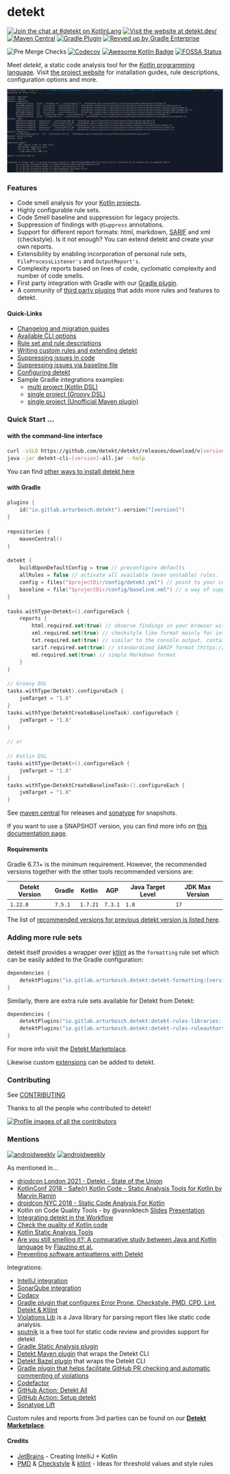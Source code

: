 # detekt

[![Join the chat at #detekt on KotlinLang](https://img.shields.io/badge/%23detekt-on_slack-red.svg?logo=slack)](https://kotlinlang.slack.com/archives/C88E12QH4)
[![Visit the website at detekt.dev/](https://img.shields.io/badge/visit-website-red.svg?logo=firefox)](https://detekt.dev/)
[![Maven Central](https://img.shields.io/maven-central/v/io.gitlab.arturbosch.detekt/detekt-cli?label=MavenCentral&logo=apache-maven)](https://search.maven.org/artifact/io.gitlab.arturbosch.detekt/detekt-cli)
[![Gradle Plugin](https://img.shields.io/maven-central/v/io.gitlab.arturbosch.detekt/detekt-gradle-plugin?label=Gradle&logo=gradle)](https://plugins.gradle.org/plugin/io.gitlab.arturbosch.detekt)
[![Revved up by Gradle Enterprise](https://img.shields.io/badge/Revved%20up%20by-Gradle%20Enterprise-06A0CE?logo=Gradle&labelColor=02303A)](https://ge.detekt.dev/scans)

![Pre Merge Checks](https://github.com/detekt/detekt/workflows/Pre%20Merge%20Checks/badge.svg?branch=main)
[![Codecov](https://codecov.io/gh/detekt/detekt/branch/main/graph/badge.svg)](https://codecov.io/gh/detekt/detekt)
[![Awesome Kotlin Badge](https://kotlin.link/awesome-kotlin.svg)](https://github.com/KotlinBy/awesome-kotlin)
[![FOSSA Status](https://app.fossa.com/api/projects/custom%2B25591%2Fgithub.com%2Fdetekt%2Fdetekt.svg?type=small)](https://app.fossa.com/projects/custom%2B25591%2Fgithub.com%2Fdetekt%2Fdetekt?ref=badge_small)

Meet _detekt_, a static code analysis tool for the [_Kotlin_ programming language](https://kotlinlang.org/).
Visit [the project website](https://detekt.dev/) for installation guides, rule descriptions, configuration options and more.

![detekt in action](website/static/img/tutorial/detekt_in_action.png "detekt in action")

### Features

- Code smell analysis for your [Kotlin projects](https://kotlinlang.org/).
- Highly configurable rule sets.
- Code Smell baseline and suppression for legacy projects.
- Suppression of findings with `@Suppress` annotations.
- Support for different report formats: html, markdown, [SARIF](https://sarifweb.azurewebsites.net/) and xml (checkstyle). Is it not enough? You can extend detekt and create your own reports. 
- Extensibility by enabling incorporation of personal rule sets, `FileProcessListener's` and `OutputReport's`.
- Complexity reports based on lines of code, cyclomatic complexity and number of code smells.
- First party integration with Gradle with our [Gradle plugin](#with-gradle).
- A community of [third party plugins](https://github.com/topics/detekt-plugin) that adds more rules and features to detekt.

#### Quick-Links

- [Changelog and migration guides](https://detekt.dev/changelog.html)
- [Available CLI options](https://detekt.dev/cli.html)
- [Rule set and rule descriptions](https://detekt.dev/complexity.html)
- [Writing custom rules and extending detekt](https://detekt.dev/docs/introduction/extensions/)
- [Suppressing issues in code](https://detekt.dev/suppressing-rules.html)
- [Suppressing issues via baseline file](https://detekt.dev/baseline.html)
- [Configuring detekt](https://detekt.dev/configurations.html)
- Sample Gradle integrations examples:
    - [multi project (Kotlin DSL)](https://github.com/detekt/detekt/blob/main/build.gradle.kts)
    - [single project (Groovy DSL)](https://github.com/arturbosch/kutils/blob/master/build.gradle)
    - [single project (Unofficial Maven plugin)](https://github.com/detekt/sonar-kotlin/blob/main/pom.xml)

### Quick Start ...

#### with the command-line interface

```sh
curl -sSLO https://github.com/detekt/detekt/releases/download/v[version]/detekt-cli-[version]-all.jar
java -jar detekt-cli-[version]-all.jar --help
```

You can find [other ways to install detekt here](https://detekt.dev/cli.html)

#### with Gradle

```kotlin
plugins {
    id("io.gitlab.arturbosch.detekt").version("[version]")
}

repositories {
    mavenCentral()
}

detekt {
    buildUponDefaultConfig = true // preconfigure defaults
    allRules = false // activate all available (even unstable) rules.
    config = files("$projectDir/config/detekt.yml") // point to your custom config defining rules to run, overwriting default behavior
    baseline = file("$projectDir/config/baseline.xml") // a way of suppressing issues before introducing detekt
}

tasks.withType<Detekt>().configureEach {
    reports {
        html.required.set(true) // observe findings in your browser with structure and code snippets
        xml.required.set(true) // checkstyle like format mainly for integrations like Jenkins
        txt.required.set(true) // similar to the console output, contains issue signature to manually edit baseline files
        sarif.required.set(true) // standardized SARIF format (https://sarifweb.azurewebsites.net/) to support integrations with Github Code Scanning
        md.required.set(true) // simple Markdown format
    }
}

// Groovy DSL
tasks.withType(Detekt).configureEach {
    jvmTarget = "1.8"
}
tasks.withType(DetektCreateBaselineTask).configureEach {
    jvmTarget = "1.8"
}

// or

// Kotlin DSL
tasks.withType<Detekt>().configureEach {
    jvmTarget = "1.8"
}
tasks.withType<DetektCreateBaselineTask>().configureEach {
    jvmTarget = "1.8"
}
```

See [maven central](https://search.maven.org/artifact/io.gitlab.arturbosch.detekt/detekt-cli) for releases and [sonatype](https://oss.sonatype.org/#view-repositories;snapshots~browsestorage~io/gitlab/arturbosch/detekt) for snapshots.

If you want to use a SNAPSHOT version, you can find more info on [this documentation page](https://detekt.dev/snapshots.html).

#### Requirements

Gradle 6.7.1+ is the minimum requirement. However, the recommended versions together with the other tools recommended versions are:

| Detekt Version | Gradle  | Kotlin   | AGP     | Java Target Level | JDK Max Version |
| -------------- | ------- | -------- | ------- | ----------------- | --------------- |
| `1.22.0`       | `7.5.1` | `1.7.21` | `7.3.1` | `1.8`             | `17`            |

The list of [recommended versions for previous detekt version is listed here](https://detekt.dev/compatibility.html).

### Adding more rule sets

detekt itself provides a wrapper over [ktlint](https://github.com/pinterest/ktlint) as the `formatting` rule set
which can be easily added to the Gradle configuration:

```kotlin
dependencies {
    detektPlugins("io.gitlab.arturbosch.detekt:detekt-formatting:[version]")
}
```

Similarly, there are extra rule sets available for Detekt from Detekt:
```kotlin
dependencies {
    detektPlugins("io.gitlab.arturbosch.detekt:detekt-rules-libraries:[version]")
    detektPlugins("io.gitlab.arturbosch.detekt:detekt-rules-ruleauthors:[version]")
}
```
For more info visit the [Detekt Marketplace](https://detekt.dev/marketplace).

Likewise custom [extensions](https://detekt.dev/docs/introduction/extensions/) can be added to detekt.

### Contributing

See [CONTRIBUTING](.github/CONTRIBUTING.md)

Thanks to all the people who contributed to detekt!

[![Profile images of all the contributors](https://contrib.rocks/image?repo=detekt/detekt)](https://github.com/detekt/detekt/graphs/contributors)

### Mentions

[![androidweekly](https://img.shields.io/badge/androidweekly.net-259-orange.svg?style=flat-square)](http://androidweekly.net/issues/issue-259)
[![androidweekly](https://img.shields.io/badge/androidweekly.cn-154-orange.svg?style=flat-square)](http://androidweekly.cn/android-dev-wekly-issue-154/)

As mentioned in...

- [driodcon London 2021 - Detekt - State of the Union](https://www.droidcon.com/2021/11/17/detekt-state-of-the-union-2/)
- [KotlinConf 2018 - Safe(r) Kotlin Code - Static Analysis Tools for Kotlin by Marvin Ramin](https://www.youtube.com/watch?v=yjhQiP0329M)
- [droidcon NYC 2018 - Static Code Analysis For Kotlin](https://www.youtube.com/watch?v=LT6m5_LO2DQ)
- Kotlin on Code Quality Tools - by @vanniktech [Slides](https://docs.google.com/presentation/d/1sUoQCRHTR01JfaS67Qkd7K1rdRLOhO6QGCelZZwxOKs/edit) [Presentation](https://www.youtube.com/watch?v=FKDNE6PPTTE)
- [Integrating detekt in the Workflow](https://www.raywenderlich.com/24470020-integrating-detekt-in-the-workflow)
- [Check the quality of Kotlin code](https://blog.frankel.ch/check-quality-kotlin-code/)
- [Kotlin Static Analysis Tools](http://smyachenkov.com/posts/kotlin-static-analysis-tools/)
- [Are you still smelling it?: A comparative study between Java and Kotlin language](https://doi.org/10.1145/3267183.3267186) by [Flauzino et al.](https://github.com/matheusflauzino/smells-experiment-Kotlin-and-Java)
- [Preventing software antipatterns with Detekt](https://galler.dev/preventing-software-antipatterns-with-detekt/)

Integrations:

- [IntelliJ integration](https://github.com/detekt/detekt-intellij-plugin)
- [SonarQube integration](https://github.com/detekt/sonar-kotlin)
- [Codacy](https://www.codacy.com)
- [Gradle plugin that configures Error Prone, Checkstyle, PMD, CPD, Lint, Detekt & Ktlint](https://github.com/vanniktech/gradle-code-quality-tools-plugin)
- [Violations Lib](https://github.com/tomasbjerre/violations-lib) is a Java library for parsing report files like static code analysis.
- [sputnik](https://github.com/TouK/sputnik) is a free tool for static code review and provides support for detekt
- [Gradle Static Analysis plugin](https://github.com/GradleUp/static-analysis-plugin)
- [Detekt Maven plugin](https://github.com/Ozsie/detekt-maven-plugin) that wraps the Detekt CLI
- [Detekt Bazel plugin](https://github.com/buildfoundation/bazel_rules_detekt) that wraps the Detekt CLI
- [Gradle plugin that helps facilitate GitHub PR checking and automatic commenting of violations](https://github.com/btkelly/gnag)
- [Codefactor](http://codefactor.io/)
- [GitHub Action: Detekt All](https://github.com/marketplace/actions/detekt-all)
- [GitHub Action: Setup detekt](https://github.com/marketplace/actions/setup-detekt)
- [Sonatype Lift](https://github.com/marketplace/muse-dev)

Custom rules and reports from 3rd parties can be found on our [**Detekt Marketplace**](https://detekt.dev/marketplace).

#### Credits

- [JetBrains](https://github.com/jetbrains/) - Creating IntelliJ + Kotlin
- [PMD](https://github.com/pmd/pmd) & [Checkstyle](https://github.com/checkstyle/checkstyle) & [ktlint](https://github.com/pinterest/ktlint) - Ideas for threshold values and style rules
